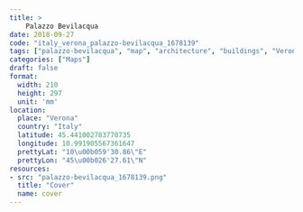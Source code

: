 ```yaml
---
title: > 
    Palazzo Bevilacqua
date: 2018-09-27
code: "italy_verona_palazzo-bevilacqua_1678139"
tags: ["palazzo-bevilacqua", "map", "architecture", "buildings", "Verona", "Italy"]
categories: ["Maps"]
draft: false
format:
  width: 210
  height: 297
  unit: 'mm'
location:
  place: "Verona"
  country: "Italy"
  latitude: 45.441002783770735
  longitude: 10.991905567361647
  prettyLat: "10\u00b059'30.86\"E"
  prettyLon: "45\u00b026'27.61\"N"
resources:
- src: "palazzo-bevilacqua_1678139.png"
  title: "Cover"
  name: cover
---
```

